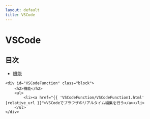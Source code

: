 ```yaml
---
layout: default
title: VSCode
---
```

<body>
    <div class="block">
        <h1>VSCode</h1>
    </div>
    <div class="block">
        <h2>目次</h2>
        <ul>
            <li>
                <a href="#VSCodeFunction">機能</a>
            </li>
        </ul>
    </div>

    <div id="VSCodeFunction" class="block">
        <h2>機能</h2>
        <ul>
            <li><a href="{{ 'VSCodeFunction/VSCodeFunction1.html' |relative_url }}">VSCodeでブラウザのリアルタイム編集を行う</a></li>
        </ul>
    </div>
</body>